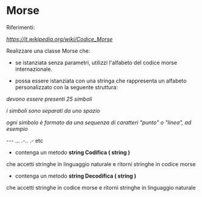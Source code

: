 **Morse**
=========

Riferimenti:

*https://it.wikipedia.org/wiki/Codice_Morse*


Realizzare una classe Morse che:

- se istanziata senza parametri, utilizzi l'alfabeto del codice morse internazionale.

- possa essere istanziata con una stringa che rappresenta un alfabeto personalizzato con la seguente struttura:

*devono essere presenti 25 simboli*

*i simboli sono separati da uno spazio*

*ogni simbolo è formato da una sequenza di caratteri "punto" o "linea", ad esempio*

 ---  ...  .-.. .- etc


- contenga un metodo **string Codifica ( string )**

che accetti stringhe in linguaggio naturale e ritorni stringhe in codice morse

- contenga un metodo **string Decodifica ( string )**

che accetti stringhe in codice morse e ritorni stringhe in linguaggio naturale